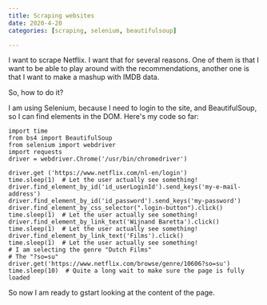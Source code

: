 ```yaml
---
title: Scraping websites
date: 2020-4-20
categories: [scraping, selenium, beautifulsoup]

---
```


I want to scrape Netflix. I want that for several reasons. One of them is that I want to be able to play around with the recommendations, another one is that I want to make a mashup with IMDB data.

So, how to do it?

I am using Selenium, because I need to login to the site, and BeautifulSoup, so I can find elements in the DOM.
Here's my code so far: 

    import time
    from bs4 import BeautifulSoup
    from selenium import webdriver
    import requests
    driver = webdriver.Chrome('/usr/bin/chromedriver')
    
    driver.get ('https://www.netflix.com/nl-en/login')
    time.sleep(1)  # Let the user actually see something!
    driver.find_element_by_id('id_userLoginId').send_keys('my-e-mail-address')
    driver.find_element_by_id('id_password').send_keys('my-password')
    driver.find_element_by_css_selector(".login-button").click()
    time.sleep(1)  # Let the user actually see something!
    driver.find_element_by_link_text('Wijnand Baretta').click()
    time.sleep(1)  # Let the user actually see something!
    driver.find_element_by_link_text('Films').click()
    time.sleep(1)  # Let the user actually see something!
    # I am selecting the genre "Dutch Films"
    # The "?so=su"  
    driver.get('https://www.netflix.com/browse/genre/10606?so=su')
    time.sleep(10)  # Quite a long wait to make sure the page is fully loaded

So now I am ready to gstart looking at the content of the page.

<!--stackedit_data:
eyJoaXN0b3J5IjpbNDUxNjM4OTI0LC0xMTY3ODQxMzY5XX0=
-->